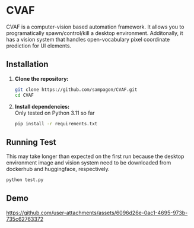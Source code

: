 # CVAF

CVAF is a computer-vision based automation framework. It allows you to programatically spawn/control/kill a desktop environment. Additonally, it has a vision system that handles open-vocabulary pixel coordinate prediction for UI elements.

## Installation

1. **Clone the repository:**

   ```bash
   git clone https://github.com/sampagon/CVAF.git
   cd CVAF
   ```

2. **Install dependencies:**  
    Only tested on Python 3.11 so far
    ```bash
    pip install -r requirements.txt
    ```

## Running Test
   This may take longer than expected on the first run because the desktop environment image and vision system need to be downloaded from dockerhub and huggingface, respectively.
   ```bash
   python test.py
   ```
## Demo

   https://github.com/user-attachments/assets/6096d26e-0ac1-4695-973b-735c62763372

